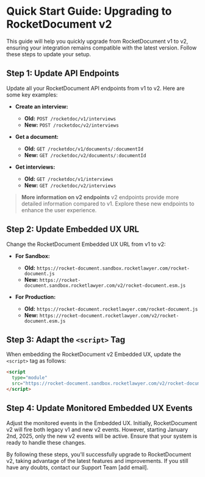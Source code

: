 # Quick Start Guide: Upgrading to RocketDocument v2

This guide will help you quickly upgrade from RocketDocument v1 to v2, ensuring your integration remains compatible with the latest version. Follow these steps to update your setup.

## Step 1: Update API Endpoints
Update all your RocketDocument API endpoints from v1 to v2. Here are some key examples:

- **Create an interview:**
  - **Old:** `POST /rocketdoc/v1/interviews`
  - **New:** `POST /rocketdoc/v2/interviews`
  
- **Get a document:**
  - **Old:** `GET /rocketdoc/v1/documents/:documentId`
  - **New:** `GET /rocketdoc/v2/documents/:documentId`
  
- **Get interviews:**
  - **Old:** `GET /rocketdoc/v1/interviews`
  - **New:** `GET /rocketdoc/v2/interviews`

> **More information on v2 endpoints**
> v2 endpoints provide more detailed information compared to v1. Explore these new endpoints to enhance the user experience.

## Step 2: Update Embedded UX URL
Change the RocketDocument Embedded UX URL from v1 to v2:

- **For Sandbox:**
  - **Old:** `https://rocket-document.sandbox.rocketlawyer.com/rocket-document.js`
  - **New:** `https://rocket-document.sandbox.rocketlawyer.com/v2/rocket-document.esm.js`
  
- **For Production:**
  - **Old:** `https://rocket-document.rocketlawyer.com/rocket-document.js`
  - **New:** `https://rocket-document.rocketlawyer.com/v2/rocket-document.esm.js`

## Step 3: Adapt the `<script>` Tag
When embedding the RocketDocument v2 Embedded UX, update the `<script>` tag as follows:

```html
<script 
  type="module"
  src="https://rocket-document.sandbox.rocketlawyer.com/v2/rocket-document.esm.js">
</script>
```

## Step 4: Update Monitored Embedded UX Events
Adjust the monitored events in the Embedded UX. Initially, RocketDocument v2 will fire both legacy v1 and new v2 events. However, starting January 2nd, 2025, only the new v2 events will be active. Ensure that your system is ready to handle these changes.

By following these steps, you'll successfully upgrade to RocketDocument v2, taking advantage of the latest features and improvements. If you still have any doubts, contact our Support Team [add email].